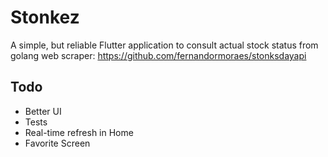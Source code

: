 # Stonkez

A simple, but reliable Flutter application to consult actual stock status from golang web scraper: https://github.com/fernandormoraes/stonksdayapi 

## Todo

- Better UI
- Tests
- Real-time refresh in Home
- Favorite Screen
